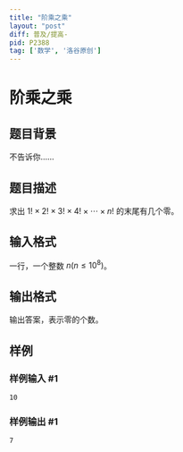```yaml
---
title: "阶乘之乘"
layout: "post"
diff: 普及/提高-
pid: P2388
tag: ['数学', '洛谷原创']
---
```

# 阶乘之乘
## 题目背景

不告诉你……

## 题目描述

求出 $1!\times 2!\times 3!\times 4!\times \cdots \times n!$ 的末尾有几个零。

## 输入格式

一行，一个整数 $n(n\le 10^8)$。
## 输出格式

输出答案，表示零的个数。

## 样例

### 样例输入 #1
```
10
```
### 样例输出 #1
```
7
```
